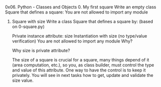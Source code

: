 0x06. Python - Classes and Objects
0. My first square
    Write an empty class Square that defines a square:
    You are not allowed to import any module
1. Square with size
    Write a class Square that defines a square by: (based on 0-square.py)

    Private instance attribute: size
    Instantiation with size (no type/value verification)
    You are not allowed to import any module
    Why?

    Why size is private attribute?

    The size of a square is crucial for a square, many things depend of it (area computation, etc.),
    so you, as class builder, must control the type and value of this attribute. One way to have
    the control is to keep it privately. You will see in next tasks how to get, update and validate
    the size value.
